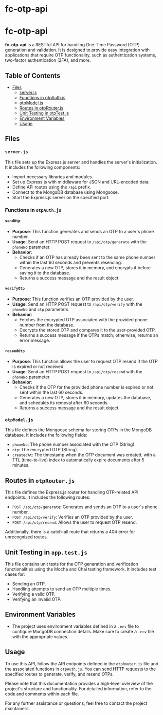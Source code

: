 # fc-otp-api

# fc-otp-api

**fc-otp-api** is a RESTful API for handling One-Time Password (OTP) generation and validation. It is designed to provide easy integration with applications that require OTP functionality, such as authentication systems, two-factor authentication (2FA), and more.

## Table of Contents

- [Files](#files)
  - [server.js](#serverjs)
  - [Functions in otpAuth.js](#functions-in-otpauthjs)
  - [otpModel.js](#otpmodeljs)
  - [Routes in otpRouter.js](#routes-in-optrouterjs)
  - [Unit Testing in otpTest.js](#unit-testing-in-opttestjs)
  - [Environment Variables](#environment-variables)
  - [Usage](#usage)

## Files

### `server.js`

This file sets up the Express.js server and handles the server's initialization. It includes the following components:

- Import necessary libraries and modules.
- Set up Express.js with middleware for JSON and URL-encoded data.
- Define API routes using the `/api` prefix.
- Connect to the MongoDB database using Mongoose.
- Start the Express.js server on the specified port.

### Functions in `otpAuth.js`

#### `sendOtp`

- **Purpose**: This function generates and sends an OTP to a user's phone number.
- **Usage**: Send an HTTP POST request to `/api/otp/generate` with the `phoneNo` parameter.
- **Behavior**:
  - Checks if an OTP has already been sent to the same phone number within the last 60 seconds and prevents resending.
  - Generates a new OTP, stores it in memory, and encrypts it before saving it to the database.
  - Returns a success message and the result object.

#### `verifyOtp`

- **Purpose**: This function verifies an OTP provided by the user.
- **Usage**: Send an HTTP POST request to `/api/otp/verify` with the `phoneNo` and `otp` parameters.
- **Behavior**:
  - Fetches the encrypted OTP associated with the provided phone number from the database.
  - Decrypts the stored OTP and compares it to the user-provided OTP.
  - Returns a success message if the OTPs match; otherwise, returns an error message.

#### `resendOtp`

- **Purpose**: This function allows the user to request OTP resend if the OTP is expired or not received.
- **Usage**: Send an HTTP POST request to `/api/otp/resend` with the `phoneNo` parameter.
- **Behavior**:
  - Checks if the OTP for the provided phone number is expired or not sent within the last 60 seconds.
  - Generates a new OTP, stores it in memory, updates the database, and schedules its removal after 60 seconds.
  - Returns a success message and the result object.

### `otpModel.js`

This file defines the Mongoose schema for storing OTPs in the MongoDB database. It includes the following fields:

- `phoneNo`: The phone number associated with the OTP (String).
- `otp`: The encrypted OTP (String).
- `createdAt`: The timestamp when the OTP document was created, with a TTL (time-to-live) index to automatically expire documents after 5 minutes.

## Routes in `otpRouter.js`

This file defines the Express.js router for handling OTP-related API endpoints. It includes the following routes:

- `POST /api/otp/generate`: Generates and sends an OTP to a user's phone number.
- `POST /api/otp/verify`: Verifies an OTP provided by the user.
- `POST /api/otp/resend`: Allows the user to request OTP resend.

Additionally, there is a catch-all route that returns a 404 error for unrecognized routes.

## Unit Testing in `app.test.js`

This file contains unit tests for the OTP generation and verification functionalities using the Mocha and Chai testing framework. It includes test cases for:

- Sending an OTP.
- Handling attempts to send an OTP multiple times.
- Verifying a valid OTP.
- Verifying an invalid OTP.

## Environment Variables

- The project uses environment variables defined in a `.env` file to configure MongoDB connection details. Make sure to create a `.env` file with the appropriate values.

## Usage

To use this API, follow the API endpoints defined in the `otpRouter.js` file and the associated functions in `otpAuth.js`. You can send HTTP requests to the specified routes to generate, verify, and resend OTPs.

Please note that this documentation provides a high-level overview of the project's structure and functionality. For detailed information, refer to the code and comments within each file.

For any further assistance or questions, feel free to contact the project maintainers.
